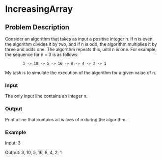 # IncreasingArray

## Problem Description

Consider an algorithm that takes as input a positive integer n. 
If n is even, the algorithm divides it by two, and if n is odd, the algorithm multiplies it by three and adds one. 
The algorithm repeats this, until n is one. For example, the sequence for n = 3 is as follows:

            3 -> 10 -> 5 -> 16 -> 8 -> 4 -> 2 -> 1

My task is to simulate the execution of the algorithm for a given value of n.

### Input
The only input line contains an integer n.

### Output
Print a line that contains all values of n during the algorithm.

### Example
 Input:   3

Output:   3, 10, 5, 16, 8, 4, 2, 1


